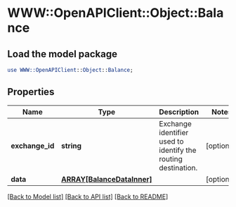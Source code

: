 # WWW::OpenAPIClient::Object::Balance

## Load the model package
```perl
use WWW::OpenAPIClient::Object::Balance;
```

## Properties
Name | Type | Description | Notes
------------ | ------------- | ------------- | -------------
**exchange_id** | **string** | Exchange identifier used to identify the routing destination. | [optional] 
**data** | [**ARRAY[BalanceDataInner]**](BalanceDataInner.md) |  | [optional] 

[[Back to Model list]](../README.md#documentation-for-models) [[Back to API list]](../README.md#documentation-for-api-endpoints) [[Back to README]](../README.md)



